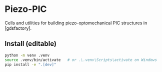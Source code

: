 # Piezo-PIC

Cells and utilities for building piezo-optomechanical PIC structures in [gdsfactory].

## Install (editable)

```bash
python -m venv .venv
source .venv/bin/activate   # or .\.venv\Scripts\activate on Windows
pip install -e ".[dev]"

